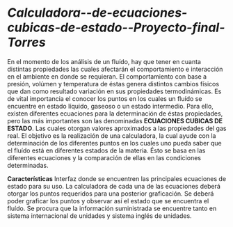 # *Calculadora--de-ecuaciones-cubicas-de-estado--Proyecto-final-Torres*
En el momento de los análisis de un fluído, hay que tener en cuanta distintas propiedades las cuales afectarán el comportamiento e interacción en el ambiente en donde se requieran. El comportamiento con base a presión, volúmen y temperatura de éstas genera distintos cambios físicos que dan como resultado variación en sus propiedades termodinámicas. Es de vital importancia el conocer los puntos en los cuales un fluído se encuentre en estado líquido, gaseoso o un estado intermedio. Para ello, existen diferentes ecuaciones para la determinación de éstas propiedades, pero las más importantes son las denominadas **ECUACIONES CUBICAS DE ESTADO**. Las cuales otorgan valores aproximados a las propiedades del gas real.
El objetivo es la realización de una calculadora, la cual ayude con la determinación de los diferentes puntos en los cuales uno pueda saber que el fluído está en diferentes estados de la materia. Ésto se basa en las diferentes ecuaciones y la comparación de ellas en las condiciones determinadas.

**Características**
Interfaz donde se encuentren las principales ecuaciones de estado para su uso. La calculadora de cada una de las ecuaciones deberá otorgar los puntos requeridos para una posterior graficación.
Se deberá poder graficar los puntos y observar así el estado que se encuentra el fluído.
Se procura que la información suministrada se encuentre tanto en sistema internacional de unidades y sistema inglés de unidades.
